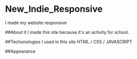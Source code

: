 # New_Indie_Responsive
I made my website responsive

##About it
 I made this site because it's an activity for school.
 
##Techonologies
I used in this site HTML / CSS / JAVASCRIPT

##Appearance
